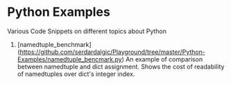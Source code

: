 Python Examples
==========

Various Code Snippets on different topics about Python

1. [namedtuple_benchmark] (https://github.com/serdardalgic/Playground/tree/master/Python-Examples/namedtuple_bencmark.py)
    An example of comparison between namedtuple and dict assignment. Shows the
    cost of readability of namedtuples over dict's integer index.
